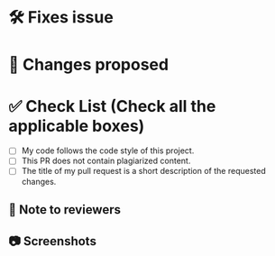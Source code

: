 # 🛠️ Fixes issue <!-- (for e.g. #31) -->
# 📇 Changes proposed <!-- mention the changes like the bug/documenatation that you have fixed or the feature that you have added -->
# ✅ Check List (Check all the applicable boxes)
<!-- Mark all the applicable boxes. To mark the box as done follow the following conventions -->
<!--
[x] - Correct; marked as done
[ ] - Not correct; marked as **not** done
-->

- [ ] My code follows the code style of this project.
- [ ] This PR does not contain plagiarized content.
- [ ] The title of my pull request is a short description of the requested changes.

## 📄 Note to reviewers

<!-- Add notes to reviewers if applicable -->

## 📷 Screenshots
